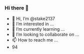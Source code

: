 ### Hi there 👋
- 👋 Hi, I’m @stake2137
- 👀 I’m interested in ...
- 🌱 I’m currently learning ...
- 💞️ I’m looking to collaborate on ...
- 📫 How to reach me ...
- 94
<!--
**Themanhdh/themanhdh** is a ✨ _special_ ✨ repository because its `README.md` (this file) appears on your GitHub profile.


